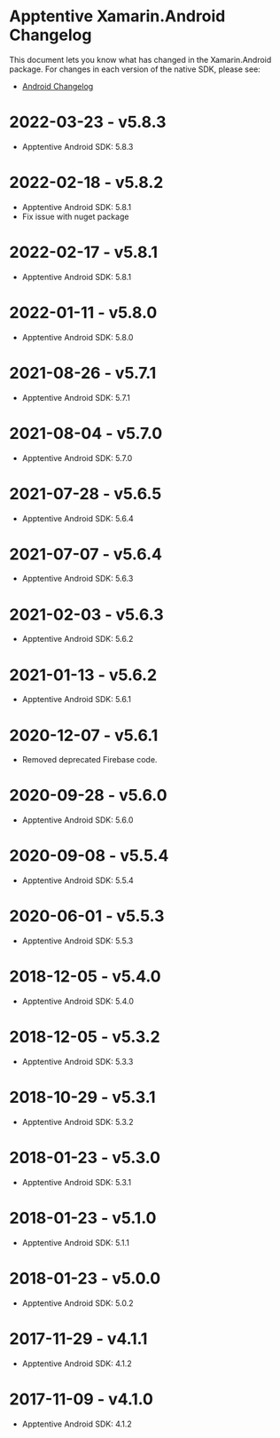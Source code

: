 # Apptentive Xamarin.Android Changelog

This document lets you know what has changed in the Xamarin.Android package. For changes in each version of the native SDK, please see:

- [Android Changelog](https://github.com/apptentive/apptentive-android/blob/master/CHANGELOG.md)

# 2022-03-23 - v5.8.3

- Apptentive Android SDK: 5.8.3

# 2022-02-18 - v5.8.2

- Apptentive Android SDK: 5.8.1
- Fix issue with nuget package

# 2022-02-17 - v5.8.1

- Apptentive Android SDK: 5.8.1

# 2022-01-11 - v5.8.0

- Apptentive Android SDK: 5.8.0

# 2021-08-26 - v5.7.1

- Apptentive Android SDK: 5.7.1

# 2021-08-04 - v5.7.0

- Apptentive Android SDK: 5.7.0

# 2021-07-28 - v5.6.5

- Apptentive Android SDK: 5.6.4

# 2021-07-07 - v5.6.4

- Apptentive Android SDK: 5.6.3

# 2021-02-03 - v5.6.3

- Apptentive Android SDK: 5.6.2

# 2021-01-13 - v5.6.2

- Apptentive Android SDK: 5.6.1

# 2020-12-07 - v5.6.1

- Removed deprecated Firebase code.

# 2020-09-28 - v5.6.0

- Apptentive Android SDK: 5.6.0

# 2020-09-08 - v5.5.4

- Apptentive Android SDK: 5.5.4

# 2020-06-01 - v5.5.3

- Apptentive Android SDK: 5.5.3

# 2018-12-05 - v5.4.0

- Apptentive Android SDK: 5.4.0

# 2018-12-05 - v5.3.2

- Apptentive Android SDK: 5.3.3

# 2018-10-29 - v5.3.1

- Apptentive Android SDK: 5.3.2

# 2018-01-23 - v5.3.0

- Apptentive Android SDK: 5.3.1

# 2018-01-23 - v5.1.0

- Apptentive Android SDK: 5.1.1

# 2018-01-23 - v5.0.0

- Apptentive Android SDK: 5.0.2

# 2017-11-29 - v4.1.1

- Apptentive Android SDK: 4.1.2

# 2017-11-09 - v4.1.0

- Apptentive Android SDK: 4.1.2
